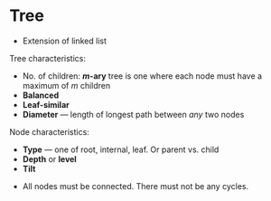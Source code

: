 # Tree

- Extension of linked list

Tree characteristics:
* No. of children: **_m_-ary** tree is one where each node must have a maximum of _m_ children
* **Balanced**
* **Leaf-similar**
* **Diameter** — length of longest path between _any_ two nodes

Node characteristics:
* **Type** — one of root, internal, leaf. Or parent vs. child
* **Depth** or **level**
* **Tilt**

- All nodes must be connected. There must not be any cycles.
